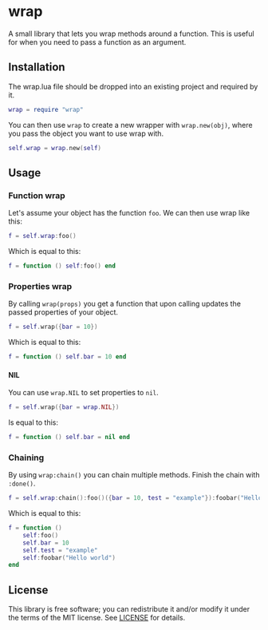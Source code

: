 # wrap

A small library that lets you wrap methods around a function. This is useful for when you need to pass a function as an argument.

## Installation

The wrap.lua file should be dropped into an existing project and required by it.

```lua
wrap = require "wrap"
```

You can then use `wrap` to create a new wrapper with `wrap.new(obj)`, where you pass the object you want to use wrap with.

```lua
self.wrap = wrap.new(self)
```

## Usage

### Function wrap

Let's assume your object has the function `foo`. We can then use wrap like this:

```lua
f = self.wrap:foo()
```

Which is equal to this:

```lua
f = function () self:foo() end
```

### Properties wrap

By calling `wrap(props)` you get a function that upon calling updates the passed properties of your object.

```lua
f = self.wrap({bar = 10})
```

Which is equal to this:

```lua
f = function () self.bar = 10 end
```

#### NIL

You can use `wrap.NIL` to set properties to `nil`.

```lua
f = self.wrap({bar = wrap.NIL})
```

Is equal to this:

```lua
f = function () self.bar = nil end
```

### Chaining

By using `wrap:chain()` you can chain multiple methods. Finish the chain with `:done()`.

```lua
f = self.wrap:chain():foo()({bar = 10, test = "example"}):foobar("Hello world"):done()
```

Which is equal to this:

```lua
f = function ()
    self:foo()
    self.bar = 10
    self.test = "example"
    self:foobar("Hello world")
end
```

## License

This library is free software; you can redistribute it and/or modify it under the terms of the MIT license. See [LICENSE](LICENSE) for details.